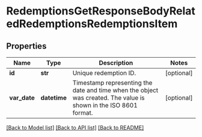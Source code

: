 # RedemptionsGetResponseBodyRelatedRedemptionsRedemptionsItem


## Properties
Name | Type | Description | Notes
------------ | ------------- | ------------- | -------------
**id** | **str** | Unique redemption ID. | [optional] 
**var_date** | **datetime** | Timestamp representing the date and time when the object was created. The value is shown in the ISO 8601 format. | [optional] 

[[Back to Model list]](../README.md#documentation-for-models) [[Back to API list]](../README.md#documentation-for-api-endpoints) [[Back to README]](../README.md)


